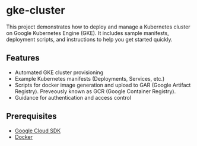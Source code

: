 # gke-cluster
  
This project demonstrates how to deploy and manage a Kubernetes cluster on Google Kubernetes Engine (GKE). It includes sample manifests, deployment scripts, and instructions to help you get started quickly.

## Features

- Automated GKE cluster provisioning
- Example Kubernetes manifests (Deployments, Services, etc.)
- Scripts for docker image generation and upload to GAR (Google Artifact Registry). Preveously known as GCR (Google Container Registry).
- Guidance for authentication and access control

## Prerequisites

- [Google Cloud SDK](https://cloud.google.com/sdk/docs/install)
- [Docker](https://docs.docker.com/engine/install/)